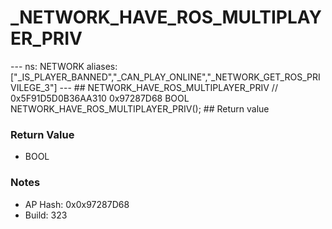 # _NETWORK_HAVE_ROS_MULTIPLAYER_PRIV

--- ns: NETWORK aliases: ["_IS_PLAYER_BANNED","_CAN_PLAY_ONLINE","_NETWORK_GET_ROS_PRIVILEGE_3"] --- ## NETWORK_HAVE_ROS_MULTIPLAYER_PRIV  // 0x5F91D5D0B36AA310 0x97287D68 BOOL NETWORK_HAVE_ROS_MULTIPLAYER_PRIV();  ## Return value

### Return Value
* BOOL

### Notes
* AP Hash: 0x0x97287D68
* Build: 323


